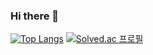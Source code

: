 ### Hi there 👋
[![Top Langs](https://github-readme-stats.vercel.app/api/top-langs/?username=m1n5eo&layout=compact)](https://github.com/m1n5eo/github-readme-stats)
[![Solved.ac 프로필](http://mazassumnida.wtf/api/generate_badge?boj={handle})](https://solved.ac/skjd1234)
